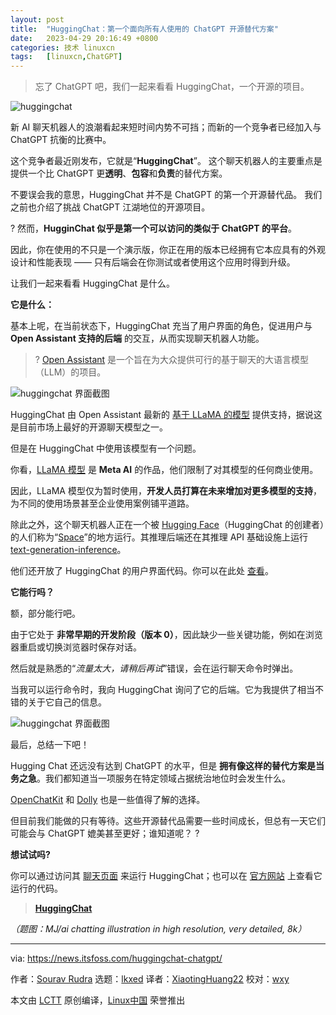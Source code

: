 ```yaml
---
layout: post
title:	"HuggingChat：第一个面向所有人使用的 ChatGPT 开源替代方案"
date:	2023-04-29 20:16:49 +0800 
categories:	技术 linuxcn 
tags:	[linuxcn,ChatGPT]
---
```




> 
> 忘了 ChatGPT 吧，我们一起来看看 HuggingChat，一个开源的项目。
> 
> 
> 


![huggingchat](/Asserts/Images//attachment/album/202304/29/201643lawx29o47x00avaz.jpg)


新 AI 聊天机器人的浪潮看起来短时间内势不可挡；而新的一个竞争者已经加入与 ChatGPT 抗衡的比赛中。


这个竞争者最近刚发布，它就是“**HuggingChat**”。 这个聊天机器人的主要重点是提供一个比 ChatGPT 更**透明**、**包容**和**负责**的替代方案。


不要误会我的意思，HuggingChat 并不是 ChatGPT 的第一个开源替代品。 我们之前也介绍了挑战 ChatGPT 江湖地位的开源项目。


? 然而，**HugginChat 似乎是第一个可以访问的类似于 ChatGPT 的平台**。


因此，你在使用的不只是一个演示版，你正在用的版本已经拥有它本应具有的外观设计和性能表现 —— 只有后端会在你测试或者使用这个应用时得到升级。


让我们一起来看看 HuggingChat 是什么。


**它是什么：**


基本上呢，在当前状态下，HuggingChat 充当了用户界面的角色，促进用户与 **Open Assistant 支持的后端** 的交互，从而实现聊天机器人功能。



> 
> ? [Open Assistant](https://open-assistant.io/?ref=news.itsfoss.com) 是一个旨在为大众提供可行的基于聊天的大语言模型（LLM）的项目。
> 
> 
> 


![huggingchat 界面截图](/Asserts/Images//attachment/album/202304/29/201649aqep6qxe6y75gg8e.jpg)


HuggingChat 由 Open Assistant 最新的 [基于 LLaMA 的模型](https://huggingface.co/OpenAssistant/oasst-sft-6-llama-30b-xor?ref=news.itsfoss.com) 提供支持，据说这是目前市场上最好的开源聊天模型之一。


但是在 HuggingChat 中使用该模型有一个问题。


你看，[LLaMA 模型](https://ai.facebook.com/blog/large-language-model-llama-meta-ai/?ref=news.itsfoss.com) 是 **Meta AI** 的作品，他们限制了对其模型的任何商业使用。


因此，LLaMA 模型仅为暂时使用，**开发人员打算在未来增加对更多模型的支持**，为不同的使用场景甚至企业使用案例铺平道路。


除此之外，这个聊天机器人正在一个被 [Hugging Face](https://huggingface.co/?ref=news.itsfoss.com)（HuggingChat 的创建者）的人们称为“[Space](https://huggingface.co/docs/hub/spaces-overview?ref=news.itsfoss.com)”的地方运行。其推理后端还在其推理 API 基础设施上运行 [text-generation-inference](https://github.com/huggingface/text-generation-inference?ref=news.itsfoss.com)。


他们还开放了 HuggingChat 的用户界面代码。你可以在此处 [查看](https://huggingface.co/spaces/huggingchat/chat-ui/tree/main?ref=news.itsfoss.com)。


**它能行吗？**


额，部分能行吧。


由于它处于 **非常早期的开发阶段（版本 0）**，因此缺少一些关键功能，例如在浏览器重启或切换浏览器时保存对话。


然后就是熟悉的“*流量太大，请稍后再试*”错误，会在运行聊天命令时弹出。


当我可以运行命令时，我向 HuggingChat 询问了它的后端。它为我提供了相当不错的关于它自己的信息。


![huggingchat 界面截图](/Asserts/Images//attachment/album/202304/29/201650bzj9ssnzky9unyrj.png)


最后，总结一下吧！


Hugging Chat 还远没有达到 ChatGPT 的水平，但是 **拥有像这样的替代方案是当务之急**。我们都知道当一项服务在特定领域占据统治地位时会发生什么。


[OpenChatKit](https://news.itsfoss.com/open-source-chatgpt/) 和 [Dolly](https://news.itsfoss.com/open-source-model-dolly/) 也是一些值得了解的选择。


但目前我们能做的只有等待。这些开源替代品需要一些时间成长，但总有一天它们可能会与 ChatGPT 媲美甚至更好；谁知道呢？ ?


**想试试吗?**


你可以通过访问其 [聊天页面](https://huggingface.co/chat/?ref=news.itsfoss.com) 来运行 HuggingChat；也可以在 [官方网站](https://huggingface.co/spaces?ref=news.itsfoss.com) 上查看它运行的代码。



> 
> **[HuggingChat](https://huggingface.co/chat?ref=news.itsfoss.com)**
> 
> 
> 


*（题图：MJ/ai chatting illustration in high resolution, very detailed, 8k）*




---


via: <https://news.itsfoss.com/huggingchat-chatgpt/>


作者：[Sourav Rudra](https://news.itsfoss.com/author/sourav/) 选题：[lkxed](https://github.com/lkxed/) 译者：[XiaotingHuang22](https://github.com/XiaotingHuang22) 校对：[wxy](https://github.com/wxy)


本文由 [LCTT](https://github.com/LCTT/TranslateProject) 原创编译，[Linux中国](https://linux.cn/) 荣誉推出
